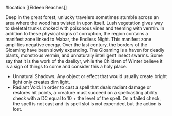 #location [[Eldeen Reaches]]

Deep in the great forest, unlucky travelers sometimes stumble across an area where the wood has twisted in upon itself. Lush vegetation gives way to skeletal trunks choked with poisonous vines and teeming with vermin. In addition to these physical signs of corruption, the region contains a manifest zone linked to Mabar, the Endless Night. This manifest zone amplifies negative energy. Over the last century, the borders of the Gloaming have been slowly expanding. The Gloaming is a haven for deadly plants, monstrous vermin, and unnaturally intelligent insect swarms. Some say that it is the work of the daelkyr, while the Children of Winter believe it is a sign of things to come and consider this a holy place.

- Unnatural Shadows. Any object or effect that would usually create bright light only creates dim light.
- Radiant Void. In order to cast a spell that deals radiant damage or restores hit points, a creature must succeed on a spellcasting ability check with a DC equal to 10 + the level of the spell. On a failed check, the spell is not cast and its spell slot is not expended, but the action is lost.